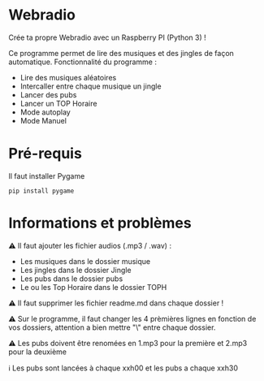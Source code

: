 # Webradio
Crée ta propre Webradio avec un Raspberry PI (Python 3) !

Ce programme permet de lire des musiques et des jingles de façon automatique.
Fonctionnalité du programme :
- Lire des musiques aléatoires
- Intercaller entre chaque musique un jingle
- Lancer des pubs
- Lancer un TOP Horaire
- Mode autoplay
- Mode Manuel

# Pré-requis
Il faut installer Pygame
```
pip install pygame
```

# Informations et problèmes
⚠ Il faut ajouter les fichier audios (.mp3 / .wav) :
- Les musiques dans le dossier musique
- Les jingles dans le dossier Jingle
- Les pubs dans le dossier pubs
- Le ou les  Top Horaire dans le dossier TOPH

⚠ Il faut supprimer les fichier readme.md dans chaque dossier !

⚠ Sur le programme, il faut changer les 4 prèmières lignes en fonction de vos dossiers, attention a bien mettre "\\" entre chaque dossier.

⚠ Les pubs doivent être renomées en 1.mp3 pour la première et 2.mp3 pour la deuxième

ℹ Les pubs sont lancées à chaque xxh00 et les pubs a chaque xxh30
